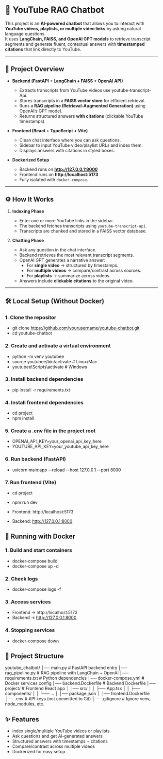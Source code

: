 # 🎥 YouTube RAG Chatbot

This project is an **AI-powered chatbot** that allows you to interact with **YouTube videos, playlists, or multiple video links** by asking natural language questions.  
It uses **LangChain, FAISS, and OpenAI GPT models** to retrieve transcript segments and generate fluent, contextual answers with **timestamped citations** that link directly to YouTube.

---

## 🚀 Project Overview

- **Backend (FastAPI + LangChain + FAISS + OpenAI API)**
  - Extracts transcripts from YouTube videos use youtube-transcript-Api.
  - Stores transcripts in a **FAISS vector store** for efficient retrieval.
  - Runs a **RAG pipeline (Retrieval-Augmented Generation)** using OpenAI’s GPT model.
  - Returns structured answers **with citations** (clickable YouTube timestamps).

- **Frontend (React + TypeScript + Vite)**
  - Clean chat interface where you can ask questions.
  - Sidebar to input YouTube video/playlist URLs and index them.
  - Displays answers with citations in styled boxes.

- **Dockerized Setup**
  - Backend runs on **http://127.0.0.1:8000**
  - Frontend runs on **http://localhost:5173**
  - Fully isolated with `docker-compose`.

---

## ⚙️ How It Works

1. **Indexing Phase**
   - Enter one or more YouTube links in the sidebar.
   - The backend fetches transcripts using `youtube-transcript-api`.
   - Transcripts are chunked and stored in a FAISS vector database.

2. **Chatting Phase**
   - Ask any question in the chat interface.
   - Backend retrieves the most relevant transcript segments.
   - OpenAI GPT generates a narrative answer:
     - For **single video** → structured by timestamps.
     - For **multiple videos** → compare/contrast across sources.
     - For **playlists** → summarize across videos.
   - Answers include **clickable citations** to the original video.

---

## 🛠️ Local Setup (Without Docker)

### 1. Clone the repositor

- git clone https://github.com/yourusername/youtube-chatbot.git
- cd youtube-chatbot
  
### 2. Create and activate a virtual environment
- python -m venv youtubee
- source youtubee/bin/activate   # Linux/Mac
- youtubee\Scripts\activate      # Windows

### 3. Install backend dependencies
- pip install -r requirements.txt

### 4. Install frontend dependencies
- cd project
- npm install

### 5. Create a .env file in the project root
- OPENAI_API_KEY=your_openai_api_key_here
- YOUTUBE_API_KEY=your_youtube_api_key_here

### 6. Run backend (FastAPI)
- uvicorn main:app --reload --host 127.0.0.1 --port 8000

### 7. Run frontend (Vite)
- cd project
- npm run dev

- Frontend: http://localhost:5173
- Backend: http://127.0.0.1:8000

## 🐳 Running with Docker

### 1. Build and start containers
- docker-compose build
- docker-compose up -d

### 2. Check logs
- docker-compose logs -f

### 3. Access services
- Frontend → http://localhost:5173
- Backend → http://127.0.0.1:8000

### 4. Stopping services
- docker-compose down

## 📂 Project Structure

youtube_chatbot/
│── main.py                 # FastAPI backend entry
│── rag_pipeline.py         # RAG pipeline with LangChain + OpenAI
│── requirements.txt        # Python dependencies
│── docker-compose.yml      # Docker services config
│── backend.Dockerfile      # Backend Dockerfile
│── project/                # Frontend React app
│   │── src/
│   │   ├── App.tsx
│   │   ├── components/
│   │   └── ...
│   │── package.json
│   │── frontend.Dockerfile
│── .env                    # API keys (not committed to Git)
│── .gitignore              # Ignore venv, node_modules, etc.


## ✨ Features
- Index single/multiple YouTube videos or playlists
- Ask questions and get AI-generated answers
- Structured answers with timestamps + citations
- Compare/contrast across multiple videos
- Dockerized for easy setup



   







